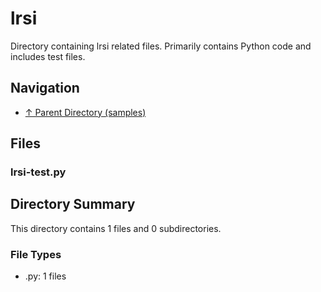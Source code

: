 # lrsi

Directory containing lrsi related files. Primarily contains Python code and includes test files.

## Navigation

* [↑ Parent Directory (samples)](../README.md)

## Files

### lrsi-test.py




## Directory Summary

This directory contains 1 files and 0 subdirectories.

### File Types

* .py: 1 files
